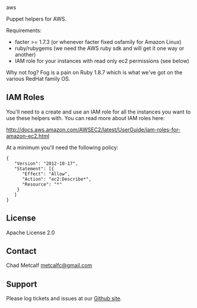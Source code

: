 aws

Puppet helpers for AWS. 

Requirements:
* facter >= 1.7.3 (or whenever facter fixed osfamily for Amazon Linux)
* ruby/rubygems (we need the AWS ruby sdk and will get it one way or another)
* IAM role for your instances with read only ec2 permissions (see below)

Why not fog? 
  Fog is a pain on Ruby 1.8.7 which is what we've got on the various RedHat family OS.

IAM Roles
---------

You'll need to a create and use an IAM role for all the instances you want to use 
these helpers with. You can read more about IAM roles here:

http://docs.aws.amazon.com/AWSEC2/latest/UserGuide/iam-roles-for-amazon-ec2.html

At a minimum you'll need the following policy:

    {
       "Version": "2012-10-17",
       "Statement": [{
          "Effect": "Allow",
          "Action": "ec2:Describe*",
          "Resource": "*"
        }
       ]
    }

License
-------

Apache License 2.0

Contact
-------

Chad Metcalf <metcalfc@gmail.com>

Support
-------

Please log tickets and issues at our [Github site](http://github.com/metcalfc/puppet-aws).
